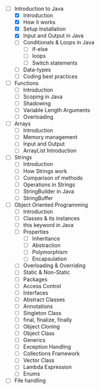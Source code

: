 - [ ] Introduction to Java
    - [X] Introduction
    - [X] How it works
    - [X] Setup Installation
    - [X] Input and Output in Java
    - [ ] Conditionals & Loops in Java
        - [ ] if-else
        - [ ] loops
        - [ ] Switch statements
    - [ ] Data-types
    - [ ] Coding best practices
- [ ] Functions
    - [ ] Introduction
    - [ ] Scoping in Java
    - [ ] Shadowing
    - [ ] Variable Length Arguments
    - [ ] Overloading
- [ ] Arrays
    - [ ] Introduction
    - [ ] Memory management
    - [ ] Input and Output
    - [ ] ArrayList Introduction
- [ ] Strings
    - [ ] Introduction
    - [ ] How Strings work
    - [ ] Comparison of methods
    - [ ] Operations in Strings
    - [ ] StringBuilder in Java
    - [ ] StringBuffer
- [ ] Object Oriented Programming
    - [ ] Introduction
    - [ ] Classes & its instances
    - [ ] this keyword in Java
    - [ ] Properties
        - [ ] Inheritance
        - [ ] Abstraction
        - [ ] Polymorphism
        - [ ] Encapsulation
    - [ ] Overloading & Overriding
    - [ ] Static & Non-Static
    - [ ] Packages
    - [ ] Access Control
    - [ ] Interfaces
    - [ ] Abstract Classes
    - [ ] Annotations
    - [ ] Singleton Class
    - [ ] final, finalize, finally
    - [ ] Object Cloning
    - [ ] Object Class
    - [ ] Generics
    - [ ] Exception Handling
    - [ ] Collections Framework
    - [ ] Vector Class
    - [ ] Lambda Expression
    - [ ] Enums
- [ ] File handling
